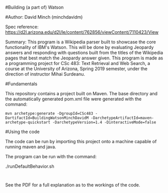 #Building (a part of) Watson

#Author: David Minch (minchdavidm)

Spec reference: https://d2l.arizona.edu/d2l/le/content/762856/viewContent/7110423/View

Summary: This program is a Wikipedia parser built to showcase the core functionality of IBM's Watson. This will be done by evaluating Jeopardy answers and responding with questions built from the titles of the Wikipedia pages that best match the Jeopardy answer given. This program is made as a programming project for CSc 483: Text Retrieval and Web Search, a course at the University of Arizona, Spring 2019 semester, under the direction of instructor Mihai Surdeanu.

#Fundamentals

This repository contains a project built on Maven. The base directory and the automatically generated pom.xml file were generated with the command:

`mvn archetype:generate -DgroupId=CSc483 -DartifactId=BuildingWatsonMinchDavidM -DarchetypeArtifactId=maven-archetype-quickstart -DarchetypeVersion=1.4 -DinteractiveMode=false`


#Using the code

The code can be run by importing this project onto a machine capable of running maven and java. 

The program can be run with the command:

./runDefaultBehavior.sh

` `

See the PDF for a full explanation as to the workings of the code.


